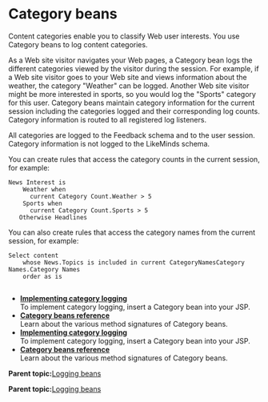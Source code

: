 # Category beans

Content categories enable you to classify Web user interests. You use Category beans to log content categories.

As a Web site visitor navigates your Web pages, a Category bean logs the different categories viewed by the visitor during the session. For example, if a Web site visitor goes to your Web site and views information about the weather, the category "Weather" can be logged. Another Web site visitor might be more interested in sports, so you would log the "Sports" category for this user. Category beans maintain category information for the current session including the categories logged and their corresponding log counts. Category information is routed to all registered log listeners.

All categories are logged to the Feedback schema and to the user session. Category information is not logged to the LikeMinds schema.

You can create rules that access the category counts in the current session, for example:

```
News Interest is
    Weather when
      current Category Count.Weather > 5
    Sports when
      current Category Count.Sports > 5
   Otherwise Headlines

```

You can also create rules that access the category names from the current session, for example:

```
Select content
    whose News.Topics is included in current CategoryNamesCategory Names.Category Names
    order as is


```

-   **[Implementing category logging](../pzn/pzn_implement_category_logging.md)**  
To implement category logging, insert a Category bean into your JSP.
-   **[Category beans reference](../pzn/pzn_category_beans_reference.md)**  
Learn about the various method signatures of Category beans.
-   **[Implementing category logging](../pzn/pzn_implement_category_logging.md)**  
To implement category logging, insert a Category bean into your JSP.
-   **[Category beans reference](../pzn/pzn_category_beans_reference.md)**  
Learn about the various method signatures of Category beans.

**Parent topic:**[Logging beans](../pzn/pzn_logging_beans.md)

**Parent topic:**[Logging beans](../pzn/pzn_logging_beans.md)

